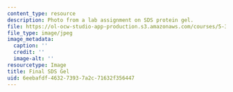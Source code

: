 ```yaml
---
content_type: resource
description: Photo from a lab assignment on SDS protein gel.
file: https://ol-ocw-studio-app-production.s3.amazonaws.com/courses/5-36-biochemistry-laboratory-spring-2009/6eebafdf463273937a2c71632f356447_chp_gel.jpg
file_type: image/jpeg
image_metadata:
  caption: ''
  credit: ''
  image-alt: ''
resourcetype: Image
title: Final SDS Gel
uid: 6eebafdf-4632-7393-7a2c-71632f356447
---
```

